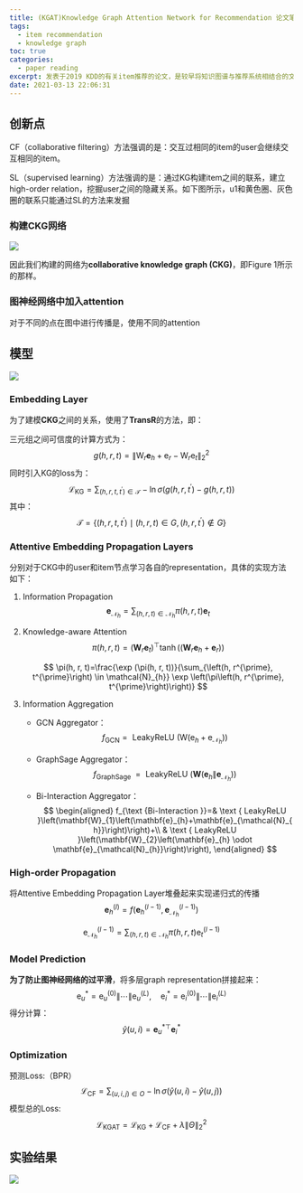 ```yaml
---
title: (KGAT)Knowledge Graph Attention Network for Recommendation 论文笔记
tags:
  - item recommendation
  - knowledge graph
toc: true
categories:
  - paper reading
excerpt: 发表于2019 KDD的有关item推荐的论文，是较早将知识图谱与推荐系统相结合的文章，同时结合了图神经网络技术
date: 2021-03-13 22:06:31
---
```





## 创新点

CF（collaborative filtering）方法强调的是：交互过相同的item的user会继续交互相同的item。

SL（supervised learning）方法强调的是：通过KG构建item之间的联系，建立high-order relation，挖掘user之间的隐藏关系。如下图所示，u1和黄色圈、灰色圈的联系只能通过SL的方法来发掘

### 构建CKG网络

![](https://gitblog-1302688916.cos.ap-beijing.myqcloud.com/cs224n/202103/13/212412-629929.png)

因此我们构建的网络为**collaborative knowledge graph (CKG)**，即Figure 1所示的那样。

### 图神经网络中加入attention

对于不同的点在图中进行传播是，使用不同的attention



## 模型

![](https://gitblog-1302688916.cos.ap-beijing.myqcloud.com/cs224n/202103/13/214247-662171.png)

### Embedding Layer

为了建模**CKG**之间的关系，使用了**TransR**的方法，即：

三元组之间可信度的计算方式为：
$$
g(h, r, t)=\left\|\mathrm{W}_{r} \mathbf{e}_{h}+\mathrm{e}_{r}-\mathrm{W}_{r} \mathrm{e}_{t}\right\|_{2}^{2}
$$
同时引入KG的loss为：
$$
\mathcal{L}_{\mathrm{KG}}=\sum_{\left(h, r, t, t^{\prime}\right) \in \mathcal{T}}-\ln \sigma\left(g\left(h, r, t^{\prime}\right)-g(h, r, t)\right)
$$
其中：
$$
\mathcal{T}=\left\{\left(h, r, t, t^{\prime}\right) \mid(h, r, t) \in G,\left(h, r, t^{\prime}\right) \notin G\right\}
$$


### Attentive Embedding Propagation Layers 

分别对于CKG中的user和item节点学习各自的representation，具体的实现方法如下：

1.  Information Propagation
    $$
    \mathbf{e}_{\mathcal{N}_{h}}=\sum_{(h, r, t) \in \mathcal{N}_{h}} \pi(h, r, t) \mathbf{e}_{t}
    $$

2.  Knowledge-aware Attention
    $$
    \pi(h, r, t)=\left(\mathbf{W}_{r} \mathbf{e}_{t}\right)^{\top} \tanh \left(\left(\mathbf{W}_{r} \mathbf{e}_{h}+\mathbf{e}_{r}\right)\right)
    $$

    $$
    \pi(h, r, t)=\frac{\exp (\pi(h, r, t))}{\sum_{\left(h, r^{\prime}, t^{\prime}\right) \in \mathcal{N}_{h}} \exp \left(\pi\left(h, r^{\prime}, t^{\prime}\right)\right)}
    $$

3.  Information Aggregation

    -   GCN Aggregator：
        $$
        f_{\mathrm{GCN}}=\text { LeakyReLU }\left(\mathrm{W}\left(\mathrm{e}_{h}+\mathrm{e}_{\mathcal{N}_{h}}\right)\right)
        $$

    -   GraphSage Aggregator：
        $$
        f_{\text {GraphSage }}=\text { LeakyReLU }\left(\mathbf{W}\left(\mathbf{e}_{h} \| \mathbf{e}_{\mathcal{N}_{h}}\right)\right)
        $$

    -   Bi-Interaction Aggregator：
        $$
        \begin{aligned}
        f_{\text {Bi-Interaction }}=& \text { LeakyReLU }\left(\mathbf{W}_{1}\left(\mathbf{e}_{h}+\mathbf{e}_{\mathcal{N}_{h}}\right)\right)+\\
        & \text { LeakyReLU }\left(\mathbf{W}_{2}\left(\mathbf{e}_{h} \odot \mathbf{e}_{\mathcal{N}_{h}}\right)\right),
        \end{aligned}
        $$


### High-order Propagation

将Attentive Embedding Propagation Layer堆叠起来实现递归式的传播
$$
\mathbf{e}_{h}^{(l)}=f\left(\mathbf{e}_{h}^{(l-1)}, \mathbf{e}_{\mathcal{N}_{h}}^{(l-1)}\right)
$$

$$
\mathrm{e}_{\mathcal{N}_{h}}^{(l-1)}=\sum_{(h, r, t) \in \mathcal{N}_{h}} \pi(h, r, t) \mathrm{e}_{t}^{(l-1)}
$$

### Model Prediction

**为了防止图神经网络的过平滑**，将多层graph representation拼接起来：
$$
\mathrm{e}_{u}^{*}=\mathrm{e}_{u}^{(0)}\|\cdots\| \mathrm{e}_{u}^{(L)}, \quad \mathrm{e}_{i}^{*}=\mathrm{e}_{i}^{(0)}\|\cdots\| \mathrm{e}_{i}^{(L)}
$$
得分计算：
$$
\hat{y}(u, i)=\mathbf{e}_{u}^{* \top} \mathbf{e}_{i}^{*}
$$

### Optimization

预测Loss:（BPR）
$$
\mathcal{L}_{\mathrm{CF}}=\sum_{(u, i, j) \in O}-\ln \sigma(\hat{y}(u, i)-\hat{y}(u, j))
$$
模型总的Loss:
$$
\mathcal{L}_{\mathrm{KGAT}}=\mathcal{L}_{\mathrm{KG}}+\mathcal{L}_{\mathrm{CF}}+\lambda\|\Theta\|_{2}^{2}
$$


## 实验结果

![](https://gitblog-1302688916.cos.ap-beijing.myqcloud.com/cs224n/202103/13/220535-629489.png)